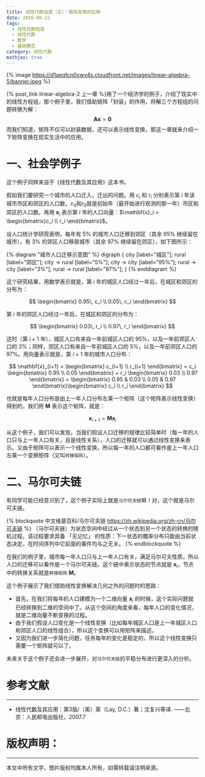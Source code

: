 ```yaml
---
title: 线性代数拾遗（五）：矩阵变换的应用
date: 2016-06-22
tags:
  - 线性代数拾遗
  - 线性代数
  - 数学
  - 基础概念
category: 线性代数
mathjax: true
---
```

{% image https://d1aeqfcn0xwy4s.cloudfront.net/images/linear-algebra-5/banner.jpeg %}

{% post_link linear-algebra-2 上一章 %}用了一个经济学的例子，介绍了现实中的线性方程组，那个例子里，我们借助矩阵「封装」的作用，将解三个方程组的问题转换为解：
$$\mathbf{A} \mathbf{x} = \mathbf{0}$$
而我们知道，矩阵不仅可以封装数据，还可以表示线性变换，那这一章就来介绍一下矩阵变换在现实生活中的应用。

<!-- more -->

# 一、社会学例子
这个例子同样来自于《线性代数及其应用》这本书。

假如我们要研究一个城市的人口迁入、迁出的问题。用 $c_i$ 和 $r_i$ 分别表示第 $i$ 年该城市市区和郊区的人口数，$c_0$和$r_0$就是初始年（最开始进行观测的那一年）市区和郊区的人口数。再用 $\mathbf{x}_i$ 表示第 $i$ 年的人口向量：$\mathbf{x}_i = \begin{bmatrix}c_i \\ r_i \end{bmatrix}$。

设人口统计学研究表明，每年有 5% 的城市人口迁移到郊区（其余 95% 继续留在城市），有 3% 的郊区人口移居城市（其余 97% 继续留在郊区），如下图所示：

{% diagram "城市人口迁移示意图" %}
digraph {
    city [label="城区"];
    rural [label="郊区"];
    city -> rural [label="5%"];
    city -> city [label="95%"];
    rural -> city [label="3%"];
    rural -> rural [label="97%"];
}
{% enddiagram %}

这个研究结果，用数学表示就是，第 $i$ 年的城区人口经过一年后，在城区和郊区的分布为：

$$
\begin{bmatrix} 0.95\, c_i \\ 0.05\, c_i \end{bmatrix}
$$

第 $i$ 年的郊区人口经过一年后，在城区和郊区的分布为：

$$
\begin{bmatrix} 0.03\, r_i \\ 0.97\, r_i \end{bmatrix}
$$

这时（第 $i+1$ 年），城区人口有来自一年前城区人口的 95%，以及一年前郊区人口的 3%；同样，郊区人口有来自一年前城区人口的 5%，以及一年前郊区人口的 97%。用向量表示就是，第 $i+1$ 年的城市人口分布：

$$
\mathbf{x}_{i+1} = \begin{bmatrix} c_{i+1} \\ r_{i+1} \end{bmatrix}
= c_i \begin{bmatrix} 0.95 \\ 0.05 \end{bmatrix} + r_i \begin{bmatrix} 0.03 \\ 0.97 \end{bmatrix}
= \begin{bmatrix} 0.95 & 0.03 \\ 0.05 & 0.97 \end{bmatrix}\begin{bmatrix} c_i \\ r_i \end{bmatrix}
$$

也就是每年人口分布是由上一年人口分布左乘一个矩阵（这个矩阵表示线性变换）得到的，我们用 $\mathbf{M}$ 表示这个矩阵，就是：

$$
\mathbf{x}_{i+1} = \mathbf{M} \mathbf{x}_i
$$

从这个例子，我们可以发现，当我们假设人口迁移的规律比较简单时（每一年的人口只与上一年人口有关，且是线性关系），人口的迁移就可以通过线性变换来表示。又由于矩阵可以表示一个线性变换，所以每一年的人口都可看作是上一年人口左乘一个变换矩阵（又叫`转移矩阵`）。

# 二、马尔可夫链

有同学可能已经意识到了，这个例子实际上就是`马尔可夫链`嘛！对，这个就是马尔可夫链。

{% blockquote 中文维基百科/马尔可夫链 https://zh.wikipedia.org/zh-cn/马尔可夫链 %}
（马尔可夫链）为状态空间中经过从一个状态到另一个状态的转换的随机过程。该过程要求具备 「无记忆」 的性质：下一状态的概率分布只能由当前状态决定，在时间序列中它前面的事件均与之无关。
{% endblockquote %}

在我们的例子里，城市每一年人口只与上一年人口有关，满足马尔可夫性质，所以人口的迁移可以看作是一个马尔可夫链。这个链中表示状态的节点就是 $\mathbf{x}_i$，节点中的转换关系就是`转移矩阵` $\mathbf{M}$。

这个例子展示了我们借助线性变换解决几何之外的问题时的思路：
- 首先，在我们将每年的人口建模为一个二维向量 $\mathbf{x}_i$ 的时候，这个实际问题就已经转换到二维的空间中了。从这个空间的角度来看，每年人口的变化情况，就是二维向量不断变换的过程。
- 由于我们假设人口变化是一个线性变换（比如每年城区人口是上一年城区人口和郊区人口的线性组合），所以这个变换可以用矩阵来描述。
- 又因为我们进一步简化问题，任务每年的变化是稳定的，所以这个线性变换只需要一个矩阵就可以了。

未来关于这个例子还会进一步展开，对`马尔可夫链`的平稳分布进行更深入的分析。

# 参考文献
---
- 线性代数及其应用：第3版/（美）莱（Lay, D.C.）著；沈复兴等译. ——北京：人民邮电出版社，2007.7

# 版权声明：
---
本文中所有文字、图片版权均属本人所有，如需转载请注明来源。
